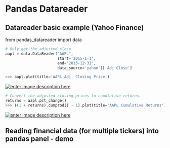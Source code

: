 Pandas Datareader
===

## Datareader basic example (Yahoo Finance)


from pandas_datareader import data
```python
# Only get the adjusted close.
aapl = data.DataReader("AAPL", 
                       start='2015-1-1', 
                       end='2015-12-31', 
                       data_source='yahoo')['Adj Close']

>>> aapl.plot(title='AAPL Adj. Closing Price')

```

[![enter image description here](http://i.stack.imgur.com/amLQD.png)](http://i.stack.imgur.com/amLQD.png)

```python
# Convert the adjusted closing prices to cumulative returns.
returns = aapl.pct_change()
>>> ((1 + returns).cumprod() - 1).plot(title='AAPL Cumulative Returns')

```

[![enter image description here](http://i.stack.imgur.com/JiPUS.png)](http://i.stack.imgur.com/JiPUS.png)

## Reading financial data (for multiple tickers) into pandas panel - demo


<!--stackedit_data:
eyJoaXN0b3J5IjpbLTE0NTUwMTc5MzZdfQ==
-->